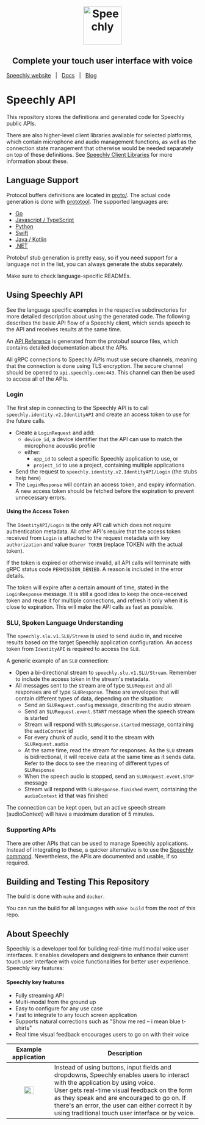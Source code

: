 <h1 align="center">
  <a href="https://www.speechly.com/?utm_source=github&utm_medium=speechly-api&utm_campaign=header"><img src="https://www.speechly.com/images/logo.png" height="100" alt="Speechly"></a>
</h1>
<h2 align="center">Complete your touch user interface with voice</h2>

[Speechly website](https://www.speechly.com/?utm_source=github&utm_medium=speechly-api&utm_campaign=header)&nbsp;&nbsp;&nbsp;|&nbsp;&nbsp;&nbsp;[Docs](https://www.speechly.com/docs/?utm_source=github&utm_medium=speechly-api&utm_campaign=header)&nbsp;&nbsp;&nbsp;|&nbsp;&nbsp;&nbsp;[Blog](https://www.speechly.com/blog/?utm_source=github&utm_medium=speechly-api&utm_campaign=header)

# Speechly API

This repository stores the definitions and generated code for Speechly public APIs.

There are also higher-level client libraries available for selected platforms, which contain microphone and audio management functions, as well as the connection state management that otherwise would be needed separately on top of these definitions. See [Speechly Client Libraries](https://docs.speechly.com/client-libraries/) for more information about these.

## Language Support

Protocol buffers definitions are located in [proto/](proto/README.md). The actual code generation is done with [prototool](https://github.com/uber/prototool). The supported languages are:

- [Go](go/README.md)
- [Javascript / TypeScript](javascript/README.md)
- [Python](python/README.md)
- [Swift](swift/README.md)
- [Java / Kotlin](java/README.md)
- [.NET](dotnet/README.md)

Protobuf stub generation is pretty easy, so if you need support for a language not in the list, you can always generate the stubs separately.

Make sure to check language-specific READMEs.

## Using Speechly API

See the language specific examples in the respective subdirectories for more detailed description about using the generated code. The following describes the basic API flow of a Speechly client, which sends speech to the API and receives results at the same time.

An [API Reference](API.md) is generated from the protobuf source files, which contains detailed documentation about the APIs.

All gRPC connections to Speechly APIs must use secure channels, meaning that the connection is done using TLS encryption. The secure channel should be opened to `api.speechly.com:443`. This channel can then be used to access all of the APIs.

### Login

The first step in connecting to the Speechly API is to call `speechly.identity.v2.IdentityAPI` and create an access token to use for the future calls.

- Create a `LoginRequest` and add:
  - `device_id`, a device identifier that the API can use to match the microphone acoustic profile
  - either:
    - `app_id` to select a specific Speechly application to use, or
    - `project_id` to use a project, containing multiple applications
- Send the request to `speechly.identity.v2.IdentityAPI/Login` (the stubs help here)
- The `LoginResponse` will contain an access token, and expiry information. A new access token should be fetched before the expiration to prevent unnecessary errors.

#### Using the Access Token

The `IdentityAPI/Login` is the only API call which does not require authentication metadata. All other API's require that the access token received from `Login` is attached to the request metadata with key `authorization` and value `Bearer TOKEN` (replace TOKEN with the actual token).

If the token is expired or otherwise invalid, all API calls will terminate with gRPC status code `PERMISSION_DENIED`. A reason is included in the error details.

The token will expire after a certain amount of time, stated in the `LoginResponse` message. It is still a good idea to keep the once-received token and reuse it for multiple connections, and refresh it only when it is close to expiration. This will make the API calls as fast as possible.

### SLU, Spoken Language Understanding

The `speechly.slu.v1.SLU/Stream` is used to send audio in, and receive results based on the target Speechly application configuration. An access token from `IdentityAPI` is required to access the `SLU`.

A generic example of an `SLU` connection:

- Open a bi-directional stream to `speechly.slu.v1.SLU/Stream`. Remember to include the access token in the stream's metadata.
- All messages sent to the stream are of type `SLURequest` and all responses are of type `SLUResponse`. These are envelopes that will contain different types of data, depending on the situation:
  - Send an `SLURequest.config` message, describing the audio stream
  - Send an `SLURequest.event.START` message when the speech stream is started
  - Stream will respond with `SLUResponse.started` message, containing the `audioContext` id
  - For every chunk of audio, send it to the stream with `SLURequest.audio`
  - At the same time, read the stream for responses. As the `SLU` stream is bidirectional, it will receive data at the same time as it sends data. Refer to the docs to see the meaning of different types of `SLUResponse`
  - When the speech audio is stopped, send an `SLURequest.event.STOP` message
  - Stream will respond with `SLUResponse.finished` event, containing the `audioContext` id that was finished

The connection can be kept open, but an active speech stream (audioContext) will have a maximum duration of 5 minutes.

### Supporting APIs

There are other APIs that can be used to manage Speechly applications. Instead of integrating to these, a quicker alternative is to use the [Speechly command](https://github.com/speechly/cli). Nevertheless, the APIs are documented and usable, if so required.

## Building and Testing This Repository

The build is done with `make` and `docker`.

You can run the build for all languages with `make build` from the root of this repo.

## About Speechly

Speechly is a developer tool for building real-time multimodal voice user interfaces. It enables developers and designers to enhance their current touch user interface with voice functionalities for better user experience. Speechly key features:

#### Speechly key features

- Fully streaming API
- Multi-modal from the ground up
- Easy to configure for any use case
- Fast to integrate to any touch screen application
- Supports natural corrections such as "Show me red – i mean blue t-shirts"
- Real time visual feedback encourages users to go on with their voice

|                  Example application                  | Description                                                                                                                                                                                                                                                                                                                               |
| :---------------------------------------------------: | ----------------------------------------------------------------------------------------------------------------------------------------------------------------------------------------------------------------------------------------------------------------------------------------------------------------------------------------- |
| <img src="https://i.imgur.com/v9o1JHf.gif" width=50%> | Instead of using buttons, input fields and dropdowns, Speechly enables users to interact with the application by using voice. <br />User gets real-time visual feedback on the form as they speak and are encouraged to go on. If there's an error, the user can either correct it by using traditional touch user interface or by voice. |
